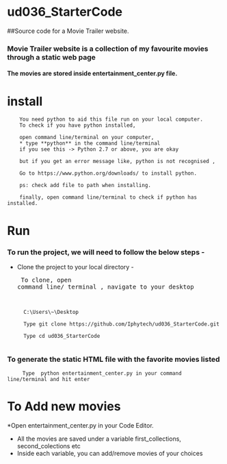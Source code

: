 # ud036_StarterCode
##Source code for a Movie Trailer website.
### **Movie Trailer website** is a collection of my favourite movies through a static web page
#### The movies are stored inside entertainment_center.py file.

# install
	    You need python to aid this file run on your local computer.
		To check if you have python installed,

		open command line/terminal on your computer,
		* type **python** in the command line/terminal
		if you see this -> Python 2.7 or above, you are okay

		but if you get an error message like, python is not recognised , 

		Go to https://www.python.org/downloads/ to install python.

		ps: check add file to path when installing.

		finally, open command line/terminal to check if python has installed.

		

# Run
### To run the project, we will need to follow the below steps -
* Clone the project to your local directory - 
		<pre> To clone, open command line/ terminal , navigate to your desktop

		C:\Users\~\Desktop 

		Type git clone https://github.com/Iphytech/ud036_StarterCode.git 

		Type cd ud036_StarterCode 

### To generate the static HTML file with the favorite movies listed
		 Type  python entertainment_center.py in your command line/terminal and hit enter


# To Add new movies
*Open entertainment_center.py in your Code Editor.
* All the movies are saved under a variable first_collections, second_colections etc
* Inside each variable, you can add/remove movies of your choices

			